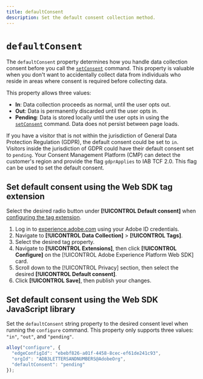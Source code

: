 ```yaml
---
title: defaultConsent
description: Set the default consent collection method.
---
```

# `defaultConsent`

The `defaultConsent` property determines how you handle data collection consent before you call the [`setConsent`](../setconsent.md) command. This property is valuable when you don't want to accidentally collect data from individuals who reside in areas where consent is required before collecting data.

This property allows three values:

* **In**: Data collection proceeds as normal, until the user opts out.
* **Out**: Data is permanently discarded until the user opts in.
* **Pending**: Data is stored locally until the user opts in using the [`setConsent`](../setconsent.md) command. Data does not persist between page loads.

If you have a visitor that is not within the jurisdiction of General Data Protection Regulation (GDPR), the default consent could be set to `in`. Visitors inside the jurisdiction of GDPR could have their default consent set to `pending`. Your Consent Management Platform (CMP) can detect the customer's region and provide the flag `gdprApplies` to IAB TCF 2.0. This flag can be used to set the default consent.

## Set default consent using the Web SDK tag extension

Select the desired radio button under **[!UICONTROL Default consent]** when [configuring the tag extension](../tags/extensions/client/web-sdk/web-sdk-extension-configuration.md).

1. Log in to [experience.adobe.com](https://experience.adobe.com) using your Adobe ID credentials.
1. Navigate to **[!UICONTROL Data Collection]** > **[!UICONTROL Tags]**.
1. Select the desired tag property.
1. Navigate to **[!UICONTROL Extensions]**, then click **[!UICONTROL Configure]** on the [!UICONTROL Adobe Experience Platform Web SDK] card.
1. Scroll down to the [!UICONTROL Privacy] section, then select the desired **[!UICONTROL Default consent]**.
1. Click **[!UICONTROL Save]**, then publish your changes.

## Set default consent using the Web SDK JavaScript library

Set the `defaultConsent` string property to the desired consent level when running the `configure` command. This property only supports three values: `"in"`, `"out"`, and `"pending"`.

```js
alloy("configure", {
  "edgeConfigId": "ebebf826-a01f-4458-8cec-ef61de241c93",
  "orgId": "ADB3LETTERSANDNUMBERS@AdobeOrg",
  "defaultConsent": "pending"
});
```
